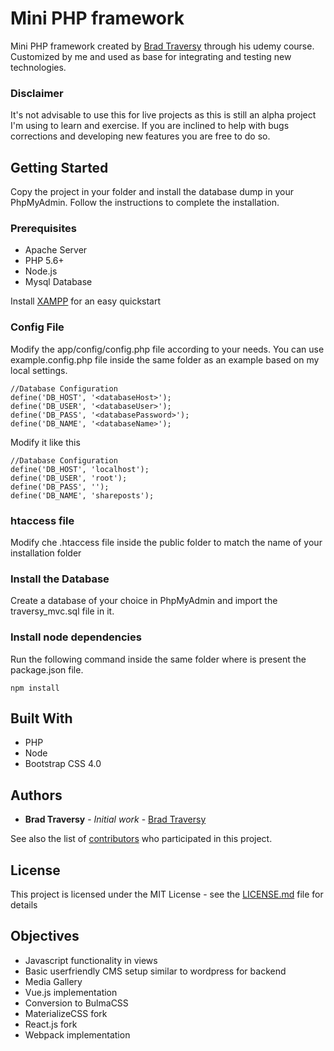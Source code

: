 # Mini PHP framework

Mini PHP framework created by [Brad Traversy](https://github.com/bradtraversy) through his udemy course. Customized by me and used as base for integrating and testing new technologies.

### Disclaimer

It's not advisable to use this for live projects as this is still an alpha project I'm using to learn and exercise.
If you are inclined to help with bugs corrections and developing new features you are free to do so.

## Getting Started

Copy the project in your folder and install the database dump in your PhpMyAdmin.
Follow the instructions to complete the installation.

### Prerequisites

* Apache Server
* PHP 5.6+
* Node.js
* Mysql Database


Install [XAMPP](https://www.apachefriends.org/it/index.html) for an easy quickstart


### Config File

Modify the app/config/config.php file according to your needs. You can use example.config.php file inside the same folder as an example based on my local settings.

```
//Database Configuration
define('DB_HOST', '<databaseHost>');
define('DB_USER', '<databaseUser>');
define('DB_PASS', '<databasePassword>');
define('DB_NAME', '<databaseName>');
```

Modify it like this

```
//Database Configuration
define('DB_HOST', 'localhost');
define('DB_USER', 'root');
define('DB_PASS', '');
define('DB_NAME', 'shareposts');
```

### htaccess file

Modify che .htaccess file inside the public folder to match the name of your installation folder

### Install the Database

Create a database of your choice in PhpMyAdmin and import the traversy_mvc.sql file in it.

### Install node dependencies

Run the following command inside the same folder where is present the package.json file.

```
npm install
```


## Built With

* PHP
* Node
* Bootstrap CSS 4.0


## Authors

* **Brad Traversy** - *Initial work* - [Brad Traversy](https://github.com/bradtraversy)

See also the list of [contributors](https://github.com/Aivirth/TraversyMVC/graphs/contributors) who participated in this project.

## License

This project is licensed under the MIT License - see the [LICENSE.md](LICENSE.md) file for details

## Objectives

* Javascript functionality in views
* Basic userfriendly CMS setup similar to wordpress for backend
* Media Gallery
* Vue.js implementation
* Conversion to BulmaCSS
* MaterializeCSS fork
* React.js fork
* Webpack implementation
